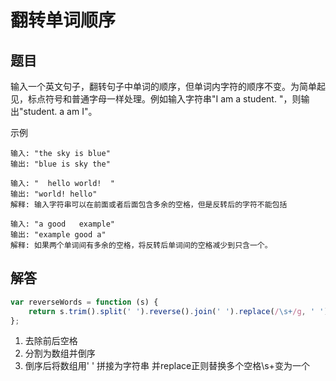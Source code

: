 # 翻转单词顺序

## 题目
输入一个英文句子，翻转句子中单词的顺序，但单词内字符的顺序不变。为简单起见，标点符号和普通字母一样处理。例如输入字符串"I am a student. "，则输出"student. a am I"。

示例
```
输入: "the sky is blue"
输出: "blue is sky the"

输入: "  hello world!  "
输出: "world! hello"
解释: 输入字符串可以在前面或者后面包含多余的空格，但是反转后的字符不能包括

输入: "a good   example"
输出: "example good a"
解释: 如果两个单词间有多余的空格，将反转后单词间的空格减少到只含一个。
```

## 解答
```js
var reverseWords = function (s) {
	return s.trim().split(' ').reverse().join(' ').replace(/\s+/g, ' ');
};
```

1. 去除前后空格
2. 分割为数组并倒序
3. 倒序后将数组用' ' 拼接为字符串 并replace正则替换多个空格\s+变为一个